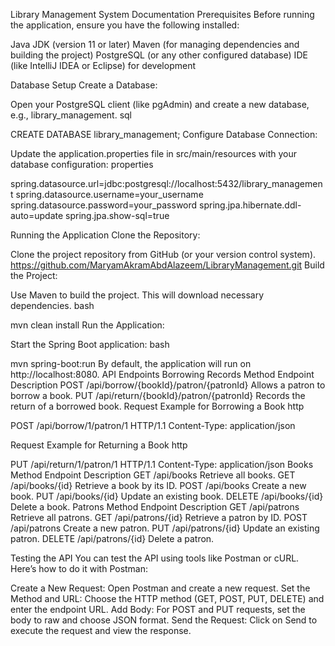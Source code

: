Library Management System Documentation
Prerequisites
Before running the application, ensure you have the following installed:

Java JDK (version 11 or later)
Maven (for managing dependencies and building the project)
PostgreSQL (or any other configured database)
IDE (like IntelliJ IDEA or Eclipse) for development

Database Setup
Create a Database:

Open your PostgreSQL client (like pgAdmin) and create a new database, e.g., library_management.
sql

CREATE DATABASE library_management;
Configure Database Connection:

Update the application.properties file in src/main/resources with your database configuration:
properties

spring.datasource.url=jdbc:postgresql://localhost:5432/library_management
spring.datasource.username=your_username
spring.datasource.password=your_password
spring.jpa.hibernate.ddl-auto=update
spring.jpa.show-sql=true

Running the Application
Clone the Repository:

Clone the project repository from GitHub (or your version control system).
https://github.com/MaryamAkramAbdAlazeem/LibraryManagement.git
Build the Project:

Use Maven to build the project. This will download necessary dependencies.
bash

mvn clean install
Run the Application:

Start the Spring Boot application:
bash

mvn spring-boot:run
By default, the application will run on http://localhost:8080.
API Endpoints
Borrowing Records
Method	Endpoint	Description
POST	/api/borrow/{bookId}/patron/{patronId}	Allows a patron to borrow a book.
PUT	/api/return/{bookId}/patron/{patronId}	Records the return of a borrowed book.
Request Example for Borrowing a Book
http

POST /api/borrow/1/patron/1 HTTP/1.1
Content-Type: application/json

Request Example for Returning a Book
http

PUT /api/return/1/patron/1 HTTP/1.1
Content-Type: application/json
Books
Method	Endpoint	Description
GET	/api/books	Retrieve all books.
GET	/api/books/{id}	Retrieve a book by its ID.
POST	/api/books	Create a new book.
PUT	/api/books/{id}	Update an existing book.
DELETE	/api/books/{id}	Delete a book.
Patrons
Method	Endpoint	Description
GET	/api/patrons	Retrieve all patrons.
GET	/api/patrons/{id}	Retrieve a patron by ID.
POST	/api/patrons	Create a new patron.
PUT	/api/patrons/{id}	Update an existing patron.
DELETE	/api/patrons/{id}	Delete a patron.

Testing the API
You can test the API using tools like Postman or cURL. Here’s how to do it with Postman:

Create a New Request: Open Postman and create a new request.
Set the Method and URL: Choose the HTTP method (GET, POST, PUT, DELETE) and enter the endpoint URL.
Add Body: For POST and PUT requests, set the body to raw and choose JSON format.
Send the Request: Click on Send to execute the request and view the response.

